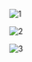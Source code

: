 ![1](https://github.com/bedirhanbalci/Patika.dev/assets/61194064/fe6e4fed-ab65-424d-9038-ba0037a1b2c6)

![2](https://github.com/bedirhanbalci/Patika.dev/assets/61194064/9c32984c-5768-4434-ac44-11ed65cfb599)

![3](https://github.com/bedirhanbalci/Patika.dev/assets/61194064/07444fde-5d86-4c01-8159-9ee416e55641)
